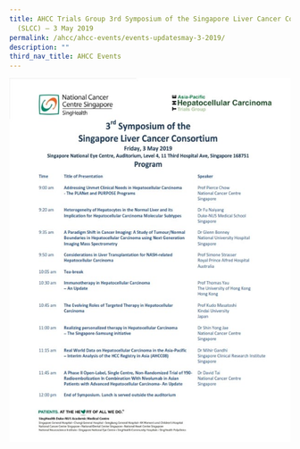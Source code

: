 ```yaml
---
title: AHCC Trials Group 3rd Symposium of the Singapore Liver Cancer Consortium
  (SLCC) – 3 May 2019
permalink: /ahcc/ahcc-events/events-updatesmay-3-2019/
description: ""
third_nav_title: AHCC Events
---
```

![](/images/AHCC%20Trials%20Group/AHCC%20Events/ahcc-3rd-slcc-symposium-program_001-e1552554853992.jpg)